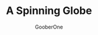 ---
media: "images/rounds/round_4_1/spinning_globe.png"
media_type: image
title: A Spinning Globe
author: [GooberOne]
desc: I don't think it's meant to spin in that axis.
---